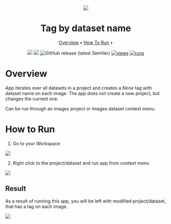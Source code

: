 <div align="center" markdown>
<img src="https://user-images.githubusercontent.com/115161827/208150096-6d070ec8-1300-4afc-98a5-e7c596d54321.png"/>  

# Tag by dataset name

<p align="center">
  <a href="#Overview">Overview</a> •
  <a href="#How-To-Run">How To Run</a> •
</p>

[![](https://img.shields.io/badge/supervisely-ecosystem-brightgreen)](https://ecosystem.supervisely.com/apps/supervisely-ecosystem/tag-by-dataset-name)
[![](https://img.shields.io/badge/slack-chat-green.svg?logo=slack)](https://supervisely.com/slack)
![GitHub release (latest SemVer)](https://img.shields.io/github/v/release/supervisely-ecosystem/tag-by-dataset-name)
[![views](https://app.supervisely.com/img/badges/views/supervisely-ecosystem/tag-by-dataset-name)](https://supervisely.com)
[![runs](https://app.supervisely.com/img/badges/runs/supervisely-ecosystem/tag-by-dataset-name)](https://supervisely.com)

</div>

# Overview

App iterates over all datasets in a project and creates a *None* tag with dataset name on each image. The app does *not* create a new project, but changes the current one.

Can be run through an images project or images dataset context menu.

# How to Run

1. Go to your Workspace

<img src="https://user-images.githubusercontent.com/115161827/208151799-466139a0-4620-47b3-81f6-f4baf446e606.png">

2. Right click to the project/dataset and run app from context menu

<img src="https://user-images.githubusercontent.com/115161827/208151802-60e57697-8f07-4b21-ab45-fab90b3040fc.png">


## Result

As a result of running this app, you will be left with modified project/dataset, that has a tag on each image.

<img src="https://user-images.githubusercontent.com/115161827/208151821-3df84880-0cf9-45d2-b9a1-fcedd1fd5dc6.png">
